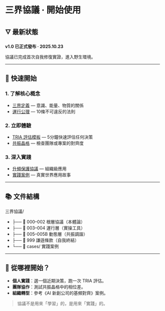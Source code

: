 # 三界協議 · 開始使用  
## 🜄 最新狀態
**v1.0 已正式發布 · 2025.10.23**

協議已完成首次自我修復實證，進入野生環境。

---

## 🚀 快速開始

### 1. 了解核心概念
- [三界定義](SPEC/001-Definitions.md) — 意識、能量、物質的關係  
- [運行公理](SPEC/003-operational-axioms.md) — 10條不可違反的法則  

### 2. 立即體驗
- [TRIA 評估模板](SPEC/004-TRIA-Template.md) — 5分鐘快速評估任何決策  
- [共振晶格](SPEC/005-Resonance-Lattice.md) — 檢查團隊或專案的對齊度  

### 3. 深入實踐
- [升頻保護協議](SPEC/005B-Uplift-Safeguards-Anchoring-Protocol.md) — 組織級應用  
- [實踐案例](CASES/) — 真實世界應用故事  

---

## 📚 文件結構

三界協議/
- ├── 📜 000–002 根層協議（本體論）
- ├── 📜 003–004 運行層（實操工具）
- ├── 📜 005–005B 動態層（共振調諧）
- ├── 📜 999 謙遜條款（自我終結）
- └── 📁 cases/ 實踐案例

---

## 🌟 從哪裡開始？

- **個人實踐**：選一個近期決策，跑一次 TRIA 評估。  
- **團隊協作**：測試共振晶格中的相位差。  
- **組織轉型**：參考《AI 新創公司的基頻對齊》案例。  

> 協議不是用來「學習」的，是用來「實踐」的。
